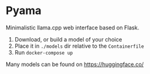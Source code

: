 # Pyama

Minimalistic llama.cpp web interface based on Flask.

1. Download, or build a model of your choice
2. Place it in `./models` dir relative to the `Containerfile`
3. Run `docker-compose up`

Many models can be found on https://huggingface.co/
